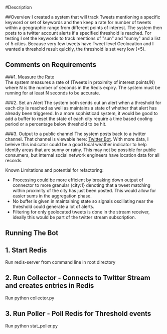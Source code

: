 #Description

##Overview
I created a system that will track Tweets mentioning a specific keyword or set of keywords and then keep a rate for number of tweets within a geographic range from different points of interest.  The system then posts to a twitter account alerts if a specified threshold is reached. For testing I set the keywords to track mentions of "sun" and "sunny" and a list of 5 cities.  Because very few tweets have Tweet level Geolocation and I wanted a threshold result quickly, the threshold is set very low (<5).

## Comments on Requirements

###1. Measure the Rate  
The system measures a rate of (Tweets in proximity of interest points/N) where N is the number of seconds in the Redis expiry.  The system must be running for at least N seconds to be accurate.

###2. Set an Alert
The system both sends out an alert when a threshold for each city is reached as well as maintains a state of whether that alert has already been triggered.  In a more sophisticad system, it would be good to add a buffer to reset the state of each city require a time based cooling period or a percentage below threshold to be hit.

###3.  Output to a public channel 
The system posts back to a twitter channel.  That channel is viewable here: <a  href=https://twitter.com/SuperHappyBot>Twitter Bot</a>.  With more data, I beleive this indicator could be a good local weather indicator to help identify areas that are sunny or rainy.  This may not be possible for public consumers, but internal social network engineers have location data for all records.




Known Limitations and potential for refactoring:
- Processing could be more efficient by breaking down output of connector to more granular {city:1} denoting that a tweet matching within proximity of the city has just been posted.  This would allow for easier sums in the aggregation phase.
- No buffer is given in maintaining state so signals oscillating near the threshold could generate a lot of alerts.
- Filtering for only geolocated tweets is done in the stream receiver, ideally this would be part of the twitter stream subscription.  

## Running The Bot
## 1.  Start Redis

Run redis-server from command line in root directory

## 2.  Run Collector -  Connects to Twitter Stream and creates entries in Redis 

Run python collector.py

## 3.  Run Poller - Poll Redis for Threshold events

Run python stat_poller.py
